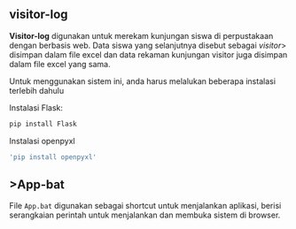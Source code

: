 ﻿<h2>visitor-log</h2>

<strong>Visitor-log</strong> digunakan untuk merekam kunjungan siswa di perpustakaan dengan berbasis web. Data siswa yang selanjutnya disebut sebagai <em>visitor</em>> disimpan dalam file excel dan data rekaman kunjungan visitor juga disimpan dalam file excel yang sama.

Untuk menggunakan sistem ini, anda harus melalukan beberapa instalasi terlebih dahulu

Instalasi Flask:
```bash
pip install Flask
```

Instalasi openpyxl
```bash
'pip install openpyxl'
```

<h2>>App-bat</h2>

File ```App.bat``` digunakan sebagai shortcut untuk menjalankan aplikasi, berisi serangkaian perintah untuk menjalankan dan membuka sistem di browser.
